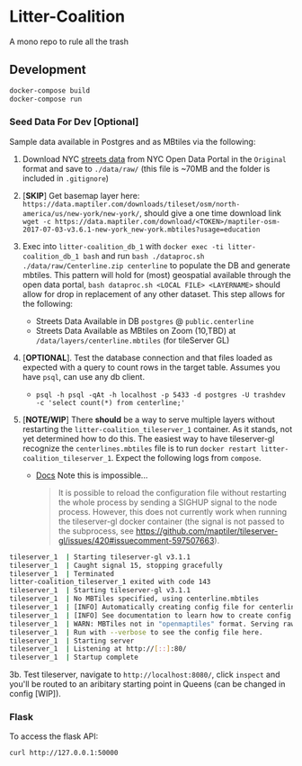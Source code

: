 # Litter-Coalition

A mono repo to rule all the trash

## Development

```bash
docker-compose build
docker-compose run
```

### Seed Data For Dev [Optional]

Sample data available in Postgres and as MBtiles via the following:

1. Download NYC [streets data](https://data.cityofnewyork.us/City-Government/NYC-Street-Centerline-CSCL-/exjm-f27b) from NYC Open Data Portal in the `Original` format and save to `./data/raw/` (this file is ~70MB and the folder is included in `.gitignore`)

2. [**SKIP**] Get basemap layer here: `https://data.maptiler.com/downloads/tileset/osm/north-america/us/new-york/new-york/`, should give a one time download link `wget -c https://data.maptiler.com/download/<TOKEN>/maptiler-osm-2017-07-03-v3.6.1-new-york_new-york.mbtiles?usage=education`

3. Exec into `litter-coalition_db_1` with `docker exec -ti litter-coalition_db_1 bash` and run `bash ./dataproc.sh ./data/raw/Centerline.zip centerline` to populate the DB and generate mbtiles. This pattern will hold for (most) geospatial available through the open data portal, `bash dataproc.sh <LOCAL FILE> <LAYERNAME>` should allow for drop in replacement of any other dataset. This step allows for the following:

   - Streets Data Available in DB `postgres` @ `public.centerline`
   - Streets Data Available as MBtiles on Zoom (10,TBD) at `/data/layers/centerline.mbtiles` (for tileServer GL)

4. [**OPTIONAL**]. Test the database connection and that files loaded as expected with a query to count rows in the target table. Assumes you have `psql`, can use any db client.

    - `psql -h psql -qAt -h localhost -p 5433 -d postgres -U trashdev -c 'select count(*) from centerline;'`

5. [**NOTE/WIP**] There **should** be a way to serve multiple layers without restarting the `litter-coalition_tileserver_1` container. As it stands, not yet determined how to do this. The easiest way to have tileserver-gl recognize the `centerlines.mbtiles` file is to run `docker restart litter-coalition_tileserver_1`. Expect the following logs from `compose`.

    - [Docs](https://readthedocs.org/projects/tileserver/downloads/pdf/latest/) Note this is impossible...
        >It is possible to reload the configuration file without restarting the whole process by sending a SIGHUP signal to the
        >node process. However, this does not currently work when running the tileserver-gl docker container (the signal is not
        >passed to the subprocess, see https://github.com/maptiler/tileserver-gl/issues/420#issuecomment-597507663).

```bash
tileserver_1  | Starting tileserver-gl v3.1.1
tileserver_1  | Caught signal 15, stopping gracefully
tileserver_1  | Terminated
litter-coalition_tileserver_1 exited with code 143
tileserver_1  | Starting tileserver-gl v3.1.1
tileserver_1  | No MBTiles specified, using centerline.mbtiles
tileserver_1  | [INFO] Automatically creating config file for centerline.mbtiles
tileserver_1  | [INFO] See documentation to learn how to create config.json file.
tileserver_1  | WARN: MBTiles not in "openmaptiles" format. Serving raw data only...
tileserver_1  | Run with --verbose to see the config file here.
tileserver_1  | Starting server
tileserver_1  | Listening at http://[::]:80/
tileserver_1  | Startup complete
```

3b. Test tileserver, navigate to `http://localhost:8080/`, click `inspect` and you'll be routed to an aribitary starting point in Queens (can be changed in config [WIP]).

### Flask

To access the flask API:

`curl http://127.0.0.1:50000`

